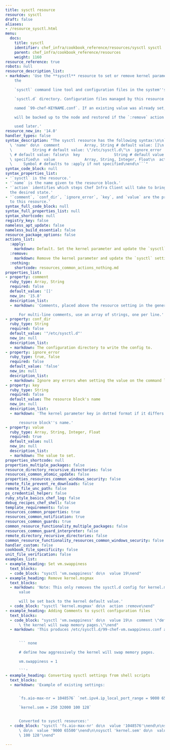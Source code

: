 ```yaml
---
title: sysctl resource
resource: sysctl
draft: false
aliases:
- /resource_sysctl.html
menu:
  docs:
    title: sysctl
    identifier: chef_infra/cookbook_reference/resources/sysctl sysctl
    parent: chef_infra/cookbook_reference/resources
    weight: 1160
resource_reference: true
robots: null
resource_description_list:
- markdown: 'Use the **sysctl** resource to set or remove kernel parameters using
    the

    `sysctl` command line tool and configuration files in the system''s

    `sysctl.d` directory. Configuration files managed by this resource are

    named `99-chef-KEYNAME.conf`. If an existing value was already set, it

    will be backed up to the node and restored if the `:remove` action is

    used later.'
resource_new_in: '14.0'
handler_types: false
syntax_description: "The sysctl resource has the following syntax:\n\n``` ruby\nsysctl\
  \ 'name' do\n  comment           Array, String # default value: []\n  conf_dir \
  \         String # default value: \"/etc/sysctl.d\"\n  ignore_error      true, false\
  \ # default value: false\n  key               String # default value: 'name' unless\
  \ specified\n  value             Array, String, Integer, Float\n  action       \
  \     Symbol # defaults to :apply if not specified\nend\n```"
syntax_code_block: null
syntax_properties_list:
- '`sysctl` is the resource.'
- '`name` is the name given to the resource block.'
- '`action` identifies which steps Chef Infra Client will take to bring the node into
  the desired state.'
- '`comment`, `conf_dir`, `ignore_error`, `key`, and `value` are the properties available
  to this resource.'
syntax_full_code_block: null
syntax_full_properties_list: null
syntax_shortcode: null
registry_key: false
nameless_apt_update: false
nameless_build_essential: false
resource_package_options: false
actions_list:
  :apply:
    markdown: Default. Set the kernel parameter and update the `sysctl` settings.
  :remove:
    markdown: Remove the kernel parameter and update the `sysctl` settings.
  :nothing:
    shortcode: resources_common_actions_nothing.md
properties_list:
- property: comment
  ruby_type: Array, String
  required: false
  default_value: '[]'
  new_in: '15.8'
  description_list:
  - markdown: 'Comments, placed above the resource setting in the generated file.

      For multi-line comments, use an array of strings, one per line.'
- property: conf_dir
  ruby_type: String
  required: false
  default_value: '"/etc/sysctl.d"'
  new_in: null
  description_list:
  - markdown: The configuration directory to write the config to.
- property: ignore_error
  ruby_type: true, false
  required: false
  default_value: 'false'
  new_in: null
  description_list:
  - markdown: Ignore any errors when setting the value on the command line.
- property: key
  ruby_type: String
  required: false
  default_value: The resource block's name
  new_in: null
  description_list:
  - markdown: 'The kernel parameter key in dotted format if it differs from the

      resource block''s name.'
- property: value
  ruby_type: Array, String, Integer, Float
  required: true
  default_value: null
  new_in: null
  description_list:
  - markdown: The value to set.
properties_shortcode: null
properties_multiple_packages: false
resource_directory_recursive_directories: false
resources_common_atomic_update: false
properties_resources_common_windows_security: false
remote_file_prevent_re_downloads: false
remote_file_unc_path: false
ps_credential_helper: false
ruby_style_basics_chef_log: false
debug_recipes_chef_shell: false
template_requirements: false
resources_common_properties: true
resources_common_notification: true
resources_common_guards: true
common_resource_functionality_multiple_packages: false
resources_common_guard_interpreter: false
remote_directory_recursive_directories: false
common_resource_functionality_resources_common_windows_security: false
handler_custom: false
cookbook_file_specificity: false
unit_file_verification: false
examples_list:
- example_heading: Set vm.swappiness
  text_blocks:
  - code_block: "sysctl 'vm.swappiness' do\n  value 19\nend"
- example_heading: Remove kernel.msgmax
  text_blocks:
  - markdown: 'Note: This only removes the sysctl.d config for kernel.msgmax. The
      value

      will be set back to the kernel default value.'
  - code_block: "sysctl 'kernel.msgmax' do\n  action :remove\nend"
- example_heading: Adding Comments to sysctl configuration files
  text_blocks:
  - code_block: "sysctl 'vm.swappiness' do\n  value 19\n  comment \"define how aggressively\
      \ the kernel will swap memory pages.\"\nend"
  - markdown: 'This produces /etc/sysctl.d/99-chef-vm.swappiness.conf as follows:


      ``` none

      # define how aggressively the kernel will swap memory pages.

      vm.swappiness = 1

      ```'
- example_heading: Converting sysctl settings from shell scripts
  text_blocks:
  - markdown: 'Example of existing settings:


      `fs.aio-max-nr = 1048576` `net.ipv4.ip_local_port_range = 9000 65500`

      `kernel.sem = 250 32000 100 128`


      Converted to sysctl resources:'
  - code_block: "sysctl 'fs.aio-max-nr' do\n  value '1048576'\nend\n\nsysctl 'net.ipv4.ip_local_port_range'\
      \ do\n  value '9000 65500'\nend\n\nsysctl 'kernel.sem' do\n  value '250 32000\
      \ 100 128'\nend"

---
```

